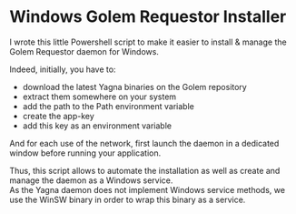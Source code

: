 # Windows Golem Requestor Installer

I wrote this little Powershell script to make it easier to install & manage the Golem Requestor daemon for Windows.

Indeed, initially, you have to:
- download the latest Yagna binaries on the Golem repository
- extract them somewhere on your system
- add the path to the Path environment variable
- create the app-key
- add this key as an environment variable

And for each use of the network, first launch the daemon in a dedicated window before running your application.  

Thus, this script allows to automate the installation as well as create and manage the daemon as a Windows service.  
As the Yagna daemon does not implement Windows service methods, we use the WinSW binary in order to wrap this binary as a service.

